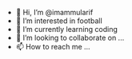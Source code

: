 - 👋 Hi, I’m @imammularif
- 👀 I’m interested in football
- 🌱 I’m currently learning coding
- 💞️ I’m looking to collaborate on ...
- 📫 How to reach me ...

<!---
imammularif/imammularif is a ✨ special ✨ repository because its `README.md` (this file) appears on your GitHub profile.
You can click the Preview link to take a look at your changes.
--->
